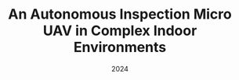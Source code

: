 ---
layout: project
type: project
image: img/micro-uav/micro_uav.jpg
title: "An Autonomous Inspection Micro UAV in Complex Indoor Environments"
date: 2024
published: false
labels:
  - State Estimation
  - Geometry Control
  - Navigation
  - Robotics
summary: "A fully Autonoumous micro UAV(2.5 inches) for inspection in complex indoor environments. Electronics, softwares and algorithms are all made from scratch."
---